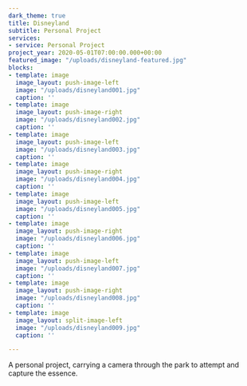 ```yaml
---
dark_theme: true
title: Disneyland
subtitle: Personal Project
services:
- service: Personal Project
project_year: 2020-05-01T07:00:00.000+00:00
featured_image: "/uploads/disneyland-featured.jpg"
blocks:
- template: image
  image_layout: push-image-left
  image: "/uploads/disneyland001.jpg"
  caption: ''
- template: image
  image_layout: push-image-right
  image: "/uploads/disneyland002.jpg"
  caption: ''
- template: image
  image_layout: push-image-left
  image: "/uploads/disneyland003.jpg"
  caption: ''
- template: image
  image_layout: push-image-right
  image: "/uploads/disneyland004.jpg"
  caption: ''
- template: image
  image_layout: push-image-left
  image: "/uploads/disneyland005.jpg"
  caption: ''
- template: image
  image_layout: push-image-right
  image: "/uploads/disneyland006.jpg"
  caption: ''
- template: image
  image_layout: push-image-left
  image: "/uploads/disneyland007.jpg"
  caption: ''
- template: image
  image_layout: push-image-right
  image: "/uploads/disneyland008.jpg"
  caption: ''
- template: image
  image_layout: split-image-left
  image: "/uploads/disneyland009.jpg"
  caption: ''

---
```

A personal project, carrying a camera through the park to attempt and capture the essence. 